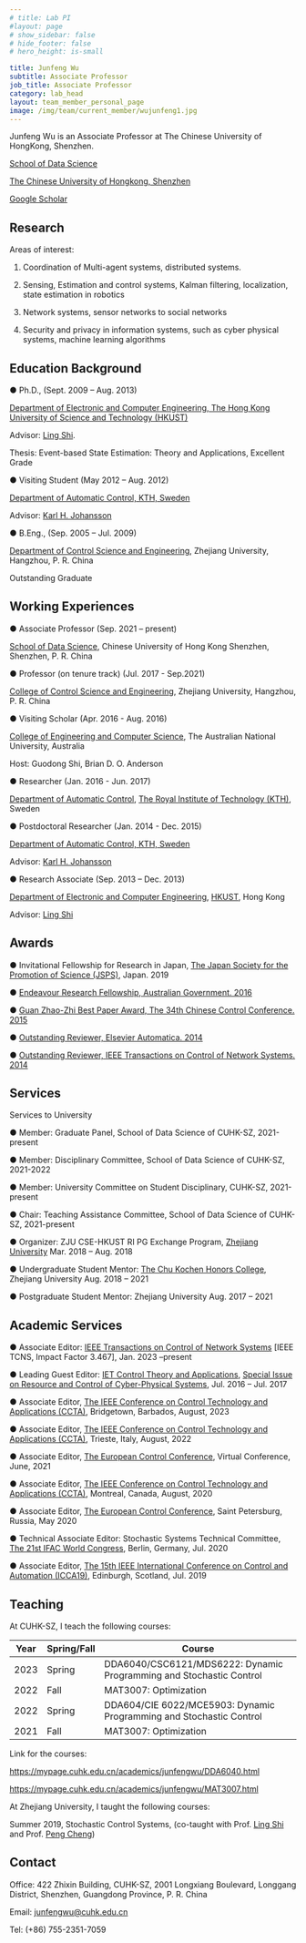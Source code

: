 ```yaml
---
# title: Lab PI
#layout: page
# show_sidebar: false
# hide_footer: false
# hero_height: is-small

title: Junfeng Wu
subtitle: Associate Professor
job_title: Associate Professor
category: lab_head
layout: team_member_personal_page
image: /img/team/current_member/wujunfeng1.jpg
---
```




Junfeng Wu is an Associate Professor at The Chinese University of HongKong, Shenzhen.

[School of Data Science](https://sds.cuhk.edu.cn/)

[The Chinese University of Hongkong, Shenzhen](https://www.cuhk.edu.cn/en)

[Google Scholar](https://scholar.google.com/citations?user=tfkculkAAAAJ&hl=en)

## Research

Areas of interest:

1. Coordination of Multi-agent systems, distributed systems.

2. Sensing, Estimation and control systems, Kalman filtering, localization, state estimation in robotics

3. Network systems, sensor networks to social networks

4. Security and privacy in information systems, such as cyber physical systems, machine learning algorithms

## Education Background

● Ph.D., (Sept. 2009 – Aug. 2013)

[Department of Electronic and Computer Engineering, The Hong Kong University of Science and Technology (HKUST)](https://hkust.edu.hk/)

Advisor: [Ling Shi](https://eesling.home.ece.ust.hk/).

Thesis: Event-based State Estimation: Theory and Applications, Excellent Grade

● Visiting Student (May 2012 – Aug. 2012)

[Department of Automatic Control, KTH, Sweden](https://www.kth.se/is/dcs/division-of-decision-and-control-systems-1.788078)

Advisor: [Karl H. Johansson](https://people.kth.se/~kallej/)

● B.Eng., (Sep. 2005 – Jul. 2009)

[Department of Control Science and Engineering](http://www.cse.zju.edu.cn/), Zhejiang University, Hangzhou, P. R. China

Outstanding Graduate

## Working Experiences

● Associate Professor (Sep. 2021 – present)

[School of Data Science](https://sds.cuhk.edu.cn/), Chinese University of Hong Kong Shenzhen, Shenzhen, P. R. China

● Professor (on tenure track) (Jul. 2017 - Sep.2021)

[College of Control Science and Engineering](https://www.access.kth.se/en), Zhejiang University, Hangzhou, P. R. China

● Visiting Scholar (Apr. 2016 - Aug. 2016)

[College of Engineering and Computer Science](https://cecc.anu.edu.au/), The Australian National University, Australia

Host: Guodong Shi, Brian D. O. Anderson

● Researcher (Jan. 2016 - Jun. 2017)

[Department of Automatic Control](https://www.kth.se/is/dcs/division-of-decision-and-control-systems-1.788078%20https://www.kth.se/en), [The Royal Institute of Technology (KTH)](https://www.kth.se/en), Sweden

● Postdoctoral Researcher (Jan. 2014 - Dec. 2015)

[Department of Automatic Control, KTH, Sweden](https://www.kth.se/is/dcs/division-of-decision-and-control-systems-1.788078)

Advisor: [Karl H. Johansson](https://people.kth.se/~kallej/)

● Research Associate (Sep. 2013 – Dec. 2013)

[Department of Electronic and Computer Engineering](https://ece.hkust.edu.hk/), [HKUST](https://eesling.home.ece.ust.hk/), Hong Kong

Advisor: [Ling Shi](https://eesling.home.ece.ust.hk/)

## Awards

● Invitational Fellowship for Research in Japan, [The Japan Society for the Promotion of Science (JSPS)](https://www.jsps.go.jp/english/), Japan. 2019

● [Endeavour Research Fellowship, Australian Government. 2016](https://internationaleducation.gov.au/scholarships/Scholarships-and-Fellowships/Pages)

● [Guan Zhao-Zhi Best Paper Award, The 34th Chinese Control Conference. 2015](http://tcct.amss.ac.cn/about%20gzz/awarding%20rules.html)

● [Outstanding Reviewer, Elsevier Automatica. 2014](https://www.sciencedirect.com/journal/automatica)

● [Outstanding Reviewer, IEEE Transactions on Control of Network Systems. 2014](https://ieee-cas.org/publication/ieee-transactions-control-network-systems)

## Services

Services to University

● Member: Graduate Panel, School of Data Science of CUHK-SZ, 2021-present

● Member: Disciplinary Committee, School of Data Science of CUHK-SZ, 2021-2022

● Member: University Committee on Student Disciplinary, CUHK-SZ, 2021-present

● Chair: Teaching Assistance Committee, School of Data Science of CUHK-SZ, 2021-present

● Organizer: ZJU CSE-HKUST RI PG Exchange Program, [Zhejiang University](https://www.zju.edu.cn/english/) Mar. 2018 – Aug. 2018

● Undergraduate Student Mentor: [The Chu Kochen Honors College](http://ckc.zju.edu.cn/ckcen/), Zhejiang University Aug. 2018 – 2021

● Postgraduate Student Mentor: Zhejiang University Aug. 2017 – 2021

## Academic Services

● Associate Editor: [IEEE Transactions on Control of Network Systems](https://ieeecss.org/publication/transactions-control-network-systems) [IEEE TCNS, Impact Factor 3.467], Jan. 2023 –present

● Leading Guest Editor: [IET Control Theory and Applications](https://ietresearch.onlinelibrary.wiley.com/doi/10.1049/iet-cta.2017.0663), [Special Issue on Resource and Control of Cyber-Physical Systems](https://ietresearch.onlinelibrary.wiley.com/doi/10.1049/iet-cta.2017.0663), Jul. 2016 – Jul. 2017

● Associate Editor, [The IEEE Conference on Control Technology and Applications (CCTA)](https://ieeeccta.org/), Bridgetown, Barbados, August, 2023

● Associate Editor, [The IEEE Conference on Control Technology and Applications (CCTA)](https://ccta2022.ieeecss.org/), Trieste, Italy, August, 2022

● Associate Editor, [The European Control Conference](https://ecc21.euca-ecc.org/), Virtual Conference, June, 2021

● Associate Editor, [The IEEE Conference on Control Technology and Applications (CCTA)](https://ieeecss.org/event/4th-ieee-conference-control-technology-and-applications), Montreal, Canada, August, 2020

● Associate Editor, [The European Control Conference](https://ecc20.euca-ecc.org/conference-editorial-board/index.html), Saint Petersburg, Russia, May 2020

● Technical Associate Editor: Stochastic Systems Technical Committee, [The 21st IFAC World Congress](https://www.ifac2020.org/), Berlin, Germany, Jul. 2020

● Associate Editor, [The 15th IEEE International Conference on Control and Automation (ICCA19)](https://controls.papercept.net/conferences/conferences/ICCA19/program/), Edinburgh, Scotland, Jul. 2019

## Teaching

At CUHK-SZ, I teach the following courses:

| Year | Spring/Fall | Course |
|------|-------------|--------|
| 2023 | Spring | DDA6040/CSC6121/MDS6222: Dynamic Programming and Stochastic Control |
| 2022 | Fall | MAT3007: Optimization |
| 2022 | Spring | DDA604/CIE 6022/MCE5903: Dynamic Programming and Stochastic Control |
| 2021 | Fall | MAT3007: Optimization |

Link for the courses:

https://mypage.cuhk.edu.cn/academics/junfengwu/DDA6040.html

https://mypage.cuhk.edu.cn/academics/junfengwu/MAT3007.html

At Zhejiang University, I taught the following courses:

Summer 2019, Stochastic Control Systems, (co-taught with Prof. [Ling Shi](http://eesling.home.ece.ust.hk/) and Prof. [Peng Cheng](https://person.zju.edu.cn/en/cp))

## Contact

Office: 422 Zhixin Building, CUHK-SZ, 2001 Longxiang Boulevard, Longgang District, Shenzhen, Guangdong Province, P. R. China

Email: junfengwu@cuhk.edu.cn

Tel: (+86) 755-2351-7059



<!--
<h1 style="font-size:35px;">Lab PI</h1>
<br>
<div class="columns is-multiline">
  {% assign sorted_faculty = site.team | where:"category","lab_head" %}
  {% for person in sorted_faculty %}
  <div class="column is-3-desktop is-6-tablet">
    <a href="{{ person.url | prepend: site.baseurl }}">
      <div class="card">
        {% if person.image %}
        <div class="card-image">
          <figure class="image is-4by3">
            <img src="{{ person.image }}" alt="{{ person.title }}" />
          </figure>
        </div>
        {% endif %}
        <div class="card-content">
          <p class="title is-5">{{ person.title }}</p>
          <p class="subtitle is-6">{{ person.subtitle }}</p>
        </div>
      </div>
    </a>
  </div>
  {% endfor %}
</div> -->